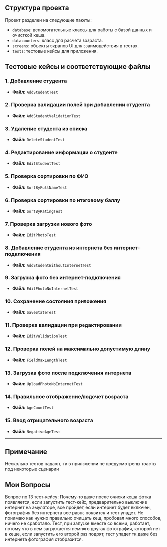 ## Структура проекта

Проект разделен на следующие пакеты:
- `database`:  вспомогательные классы для работы с базой данных и очисткой кеша.
- `datacounters`: класс для расчета возраста.
- `screens`: объекты экранов UI для взаимодействия в тестах.
- `tests`: тестовые кейсы для приложения.

## Тестовые кейсы и соответствующие файлы

### 1. Добавление студента
- **Файл:** `AddStudentTest`

### 2. Проверка валидации полей при добавлении студента
- **Файл:** `AddStudentValidationTest`

### 3. Удаление студента из списка
- **Файл:** `DeleteStudentTest`

### 4. Редактирование информации о студенте
- **Файл:** `EditStudentTest`

### 5. Проверка сортировки по ФИО
- **Файл:** `SortByFullNameTest`

### 6. Проверка сортировки по итоговому баллу
- **Файл:** `SortByRatingTest`

### 7. Проверка загрузки нового фото
- **Файл:** `EditPhotoTest`

### 8. Добавление студента из интернета без интернет-подключения
- **Файл:** `AddStudentWithoutInternetTest`

### 9. Загрузка фото без интернет-подключения
- **Файл:** `EditPhotoNoInternetTest`

### 10. Сохранение состояния приложения
- **Файл:** `SaveStateTest`

### 11. Проверка валидации при редактировании
- **Файл:** `EditValidationTest`

### 12. Проверка полей на максимально допустимую длину
- **Файл:** `FieldMaxLengthTest`

### 13. Загрузка фото после подключения интернета
- **Файл:** `UploadPhotoNoInternetTest`

### 14. Правильное отображение/подсчет возраста
- **Файл:** `AgeCountTest`

### 15. Ввод отрицательного возраста
- **Файл:** `NegativeAgeTest`

---
## Примечание 
Несколько тестов падают, тк в приложении не предусмотрены тоасты под некоторые сценарии

## Мои Вопросы 
Вопрос по 13 тест-кейсу:
  Почему-то даже после очиски кеша фотка появляется, если запустить тест-кейс, предварительно выключив интернет на эмуляторе, все пройдет,
   если интернет будет включен, фотография без интернета все равно появится и тест упадет.
Не понимаю как нужно правильно очищать кеш, пробовал много способов, ничего не сработало. Тест, при запуске вместе со всеми, работает, потому что в нем загружается немного другая фотография, 
которой нет в кеше, если запустить его второй раз подрят, тест упадет тк даже без интернета фотография отобразится.
